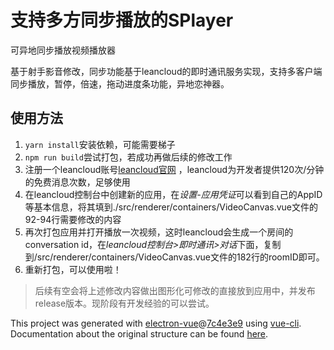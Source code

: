 # 支持多方同步播放的SPlayer
可异地同步播放视频播放器

基于射手影音修改，同步功能基于leancloud的即时通讯服务实现，支持多客户端同步播放，暂停，倍速，拖动进度条功能，异地恋神器。

## 使用方法
1. `yarn install`安装依赖，可能需要梯子
2. `npm run build`尝试打包，若成功再做后续的修改工作
3. 注册一个leancloud账号[leancloud官网](https://www.leancloud.cn/) ，leancloud为开发者提供120次/分钟的免费消息次数，足够使用
4. 在leancloud控制台中创建新的应用，在*设置-应用凭证*可以看到自己的AppID等基本信息，将其填到./src/renderer/containers/VideoCanvas.vue文件的92-94行需要修改的内容
5. 再次打包应用并打开播放一次视频，这时leancloud会生成一个房间的 conversation id，在*leancloud控制台>即时通讯>对话*下面，复制到/src/renderer/containers/VideoCanvas.vue文件的182行的roomID即可。
6. 重新打包，可以使用啦！

> 后续有空会将上述修改内容做出图形化可修改的直接放到应用中，并发布release版本。现阶段有开发经验的可以尝试。



This project was generated with [electron-vue](https://github.com/SimulatedGREG/electron-vue)@[7c4e3e9](https://github.com/SimulatedGREG/electron-vue/tree/7c4e3e90a772bd4c27d2dd4790f61f09bae0fcef) using [vue-cli](https://github.com/vuejs/vue-cli). Documentation about the original structure can be found [here](https://simulatedgreg.gitbooks.io/electron-vue/content/index.html).
